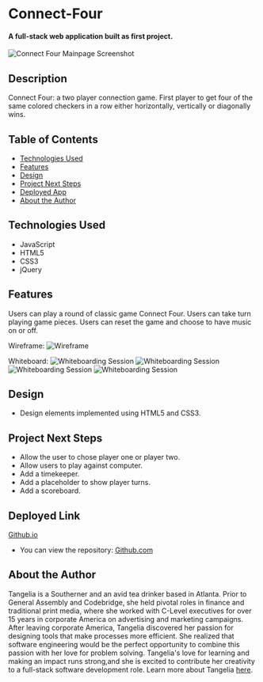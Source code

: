 # Connect-Four

#### A full-stack web application built as first project.
<img src="" alt="Connect Four Mainpage Screenshot"/>

## Description
Connect Four: a two player connection game. First player to get four of the same colored checkers in a row either horizontally, vertically or diagonally wins.

## Table of Contents
* [Technologies Used](#technologiesused)
* [Features](#features)
* [Design](#design)
* [Project Next Steps](#nextsteps)
* [Deployed App](#deployment)
* [About the Author](#author)

## <a name="technologiesused"></a>Technologies Used
* JavaScript
* HTML5
* CSS3
* jQuery


## Features
Users can play a round of classic game Connect Four.
Users can take turn playing game pieces.
Users can reset the game and choose to have music on or off.



Wireframe:
<img src="" alt="Wireframe"/>


Whiteboard:
<img src="WhiteBoard6.jpg" alt="Whiteboarding Session"/>
<img src="WhiteBoard4.jpg" alt="Whiteboarding Session"/>
<img src="WhiteBoard2.jpg" alt="Whiteboarding Session"/>
<img src="WhiteBoard.jpg" alt="Whiteboarding Session"/>

## <a name="design"></a>Design
* Design elements implemented using HTML5 and CSS3. 


## <a name="nextsteps"></a>Project Next Steps
* Allow the user to chose player one or player two.
* Allow users to play against computer.
* Add a timekeeper.
* Add a placeholder to show player turns.
* Add a scoreboard. 

## <a name="deployment"></a>Deployed Link
[Github.io](https://tangelia.github.io/Connect-Four/)

* You can view the repository:
[Github.com](https://github.com/tangelia/Connect-Four)
    


## <a name="author"></a>About the Author

Tangelia is a Southerner and an avid tea drinker based in Atlanta. Prior to General Assembly and Codebridge, she held pivotal roles in finance and traditional print media, where she worked with C-Level executives for over 15 years in corporate America on advertising and marketing campaigns. After leaving corporate America, Tangelia discovered her passion for designing tools that make processes more efficient. She realized that software engineering would be the perfect opportunity to combine this passion with her love for problem solving. Tangelia's love for learning and making an impact runs strong,and she is excited to contribute her creativity to a full-stack software development role. Learn more about Tangelia [here](https://www.linkedin.com/in/tangeliabroom). 






